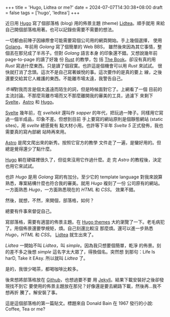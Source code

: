 +++
title = 'Hugo, Lidtea or me?'
date = 2024-07-07T14:30:38+08:00
draft = false
tags = ['hugo', 'ledtea']
+++

近日用 [Hugo](https://gohugo.io) 寫了個部落格 (blog) 用的佈景主題
 (theme) [Lidtea](https://github.com/ywchiao/lidtea.git)。順手就用
來給自己開個部落格用著。也可以記錄些需要不需要的想法。

<!--more-->

一切都由前陣子因緣際會可能需要寫個公司用的網頁開始。手上幾個選擇，
使用 [Golang](https://go.dev/)。年前用 *Golang* 寫了個簡單的 Web BBS，
雖然後來因為其它事情，整個丟在那兒成了半吊子。但對 *Golang* 語言本身
的印象還不錯。又想說幾年前 page-to-page 的讀了好幾
份 [Rust](https://www.rust-lang.org) 的教學，包
括 [The Book](https://doc.rust-lang.org/book/)。卻沒有真的用 *Rust*
寫過什麼東西。只是讀了個寂寞。也許這是個機會可以用 *Rust* 來試試。
很快就打消了念頭。這次不是自己寫著娛悅的事。這次要作的是真的要上
線，之後還要交給其它人維護的東西。不能離市場太遠，我警告自己。

*市場*對我而言是個太遙遠而陌生的詞，但是時候面對它了。上網看了一個
目前的主流討論。不那麼背離市場而又不那麼離開我的審美的工具，過濾下
來剩下 [Svelte](https://svelte.dev/)，[Astro](https://astro.build/)
和 [Hugo](https://gohugo.io)。

[Svelte](https://svelte.dev) 幾年前，在 *sveltekit* 還叫作 *sapper*
的年代，把玩過一陣子。同樣用它寫過一個半成品，印象不差。但想到目前
手上要寫的網站原則是個靜態網站 (static sites)，用 *svelte* 總感覺有
點大材小用。也許等下半年 *Svelte 5* 正式發佈，我也需要真的寫內部網
站時再來用。

[Astro](https://astro.build/) 是爬文爬出來的新秀。按照它官方的教學
文件走了一遍，是蠻好用的。但總是覺得還少了點什麼。

[Hugo](https://gohugo.io) 躺在硬碟裡很久了，但從來沒用它作過什麼。走
完 *Astro* 的教程後，決定也用它來試試。

也許 *Hugo* 是用 *Golang* 寫的有加分。至少它的 template language
對我來說算熟悉，專案結構什麼也符合我的審美。就用 *Hugo* 複刻了一份
公司原有的網站。一方面熟悉 *Hugo*，一方面熟悉現在的 *HTML* 和 *CSS*。
效果不錯。

然後，就想，不然，來開個，部落格，如何？

總要有件事來督促自己。

寫部落格，需要有適當的佈景主題。在 [Hugo themes](https://themes.gohugo.io/)
大約瀏覽了一下。老毛病犯了。用個佈景還要學規矩，煩。自己刻還比較沒
那麼煩。還可以進一步熟悉 *Hugo*，*HTML* 和 *CSS*。
[Lidtea](https://github.com/ywchiao/lidtea.git) 就生出來了。

*Lidtea* 一開始不叫 *Lidtea*，叫 *simple*。因為我只想要個簡單，乾淨
的佈景。刻的差不多之後想 *simple* 這名字太大眾了，得換個名。突然想
到那句：Life Is harD, Take it EAsy. 所以就叫 *Lidtea* 了。

是的，我很少喝茶，都喝咖啡比較多。

後來想將部落格放在 [Github](https://pages.github.com)，也想過要不要
用 [Jekyll](https://jekyllrb.com)。結果下載安裝好之後卻發現找不到它
要使用的佈景主題放在那兒？好像還是要去網路下載，然後再...我不想再折
騰了。解安裝了事。

這是這個部落格的第一篇貼文。標題來自 Donald Bain 在 1967 發行的小說:
Coffee, Tea or me?

